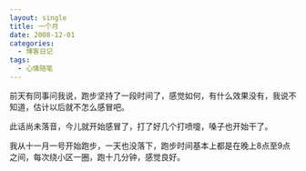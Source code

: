 ```yaml
---
layout: single
title: 一个月
date: 2008-12-01
categories:
  - 博客日记
tags:
  - 心情随笔
---
```


前天有同事问我说，跑步坚持了一段时间了，感觉如何，有什么效果没有，我说不知道，估计以后就不怎么感冒吧。

此话尚未落音，今儿就开始感冒了，打了好几个打喷嚏，嗓子也开始干了。

我从十一月一号开始跑步，一天也没落下，跑步时间基本上都是在晚上8点至9点之间，每次绕小区一圈，跑十几分钟，感觉良好。
